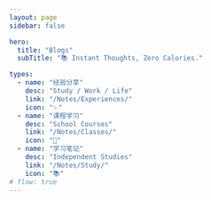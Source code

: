 ```yaml
---
layout: page
sidebar: false

hero:
  title: "Blogs"
  subTitle: "📚 Instant Thoughts, Zero Calories."

types:
  - name: "经验分享"
    desc: "Study / Work / Life"
    link: "/Notes/Experiences/"
    icon: "✨"
  - name: "课程学习"
    desc: "School Courses"
    link: "/Notes/Classes/"
    icon: "📖"
  - name: "学习笔记"
    desc: "Independent Studies"
    link: "/Notes/Study/"
    icon: "📚"
# flow: true
---
```


<script setup>
import BlogArchive from '../../.vitepress/views/BlogArchive.vue'
</script>

<BlogArchive/>
